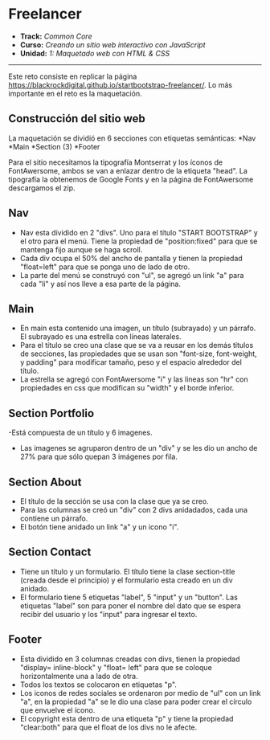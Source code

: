 # Freelancer

* **Track:** _Common Core_
* **Curso:** _Creando un sitio web interactivo con JavaScript_
* **Unidad:** _1: Maquetado web con HTML & CSS_

***

Este reto consiste en replicar la página https://blackrockdigital.github.io/startbootstrap-freelancer/.
Lo más importante en el reto es la maquetación.


## Construcción del sitio web

La maquetación se dividió en 6 secciones con etiquetas semánticas:
*Nav
*Main
*Section (3)
*Footer

Para el sitio necesitamos la tipografía Montserrat y los íconos de FontAwersome, ambos se van a enlazar dentro de la etiqueta "head". La tipografía la obtenemos de Google Fonts y en la página de FontAwersome descargamos el zip.

## Nav
- Nav esta dividido en 2 "divs". Uno para el título "START BOOTSTRAP" y el otro para el menú. Tiene la propiedad de "position:fixed" para que se mantenga fijo aunque se haga scroll.
- Cada div ocupa el 50% del ancho de pantalla y tienen la propiedad "float=left" para que se ponga uno de lado de otro.
- La parte del menú se construyó con "ul", se agregó un link "a" para cada "li" y así nos lleve a esa parte de la página.

## Main
- En main esta contenido una imagen, un título (subrayado) y un párrafo. El subrayado es una estrella con líneas laterales.
- Para el título se creo una clase que se va a reusar en los demás  títulos de secciones, las propiedades que se usan son "font-size, font-weight, y padding" para modificar tamaño, peso y el espacio alrededor del título.
- La estrella se agregó con FontAwersome "i" y las lineas son "hr" con propiedades en css que modifican su "width" y el borde inferior.

## Section Portfolio
-Está compuesta de un título y 6 imagenes.
- Las imagenes se agruparon dentro de un "div" y se les dio un ancho de 27% para que sólo quepan 3 imágenes por fila.

## Section About
- El título de la sección se usa con la clase que ya se creo.
- Para las columnas se creó un "div" con 2 divs anidadados, cada una contiene un párrafo.
- El botón tiene anidado un link "a" y un icono "i".


## Section Contact
- Tiene un título y un formulario. El título tiene la clase section-title (creada desde el principio) y el formulario esta creado en un div anidado.
- El formulario tiene 5 etiquetas "label", 5 "input" y un "button". Las etiquetas "label" son para poner el nombre del dato que se espera recibir del usuario y los "input" para ingresar el texto.


## Footer
- Esta dividido en 3 columnas creadas con divs, tienen la propiedad "display= inline-block" y "float= left" para que se coloque horizontalmente una a lado de otra.
- Todos los textos se colocaron en etiquetas "p".
- Los iconos de redes sociales se ordenaron por medio de "ul" con un link "a", en la propiedad "a" se le dio una clase para poder crear el círculo que envuelve el ícono.
- El copyright esta dentro de una etiqueta "p" y tiene la propiedad "clear:both" para que el float de los divs no le afecte.
